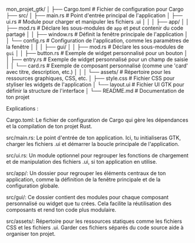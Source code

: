 mon_projet_gtk/
│
├── Cargo.toml              # Fichier de configuration pour Cargo
├── src/
│   ├── main.rs             # Point d'entrée principal de l'application
│   ├── ui.rs               # Module pour charger et manipuler les fichiers .ui
│   │
│   ├── app/
│   │   ├── mod.rs          # Déclare les sous-modules de `app` et peut contenir du code partagé
│   │   ├── window.rs       # Définit la fenêtre principale de l'application
│   │   └── config.rs       # Configuration de l'application, comme les paramètres de la fenêtre
│   │
│   ├── gui/
│   │   ├── mod.rs          # Déclare les sous-modules de `gui`
│   │   ├── button.rs       # Exemple de widget personnalisé pour un bouton
│   │   ├── entry.rs        # Exemple de widget personnalisé pour un champ de saisie
│   │   └── card.rs         # Exemple de composant personnalisé (comme une 'card' avec titre, description, etc.)
│   │
│   └── assets/             # Répertoire pour les ressources graphiques, CSS, etc.
│       ├── style.css       # Fichier CSS pour styliser les widgets de l'application
│       └── layout.ui       # Fichier UI GTK pour définir la structure de l'interface
│
└── README.md               # Documentation de ton projet




Explications :

Cargo.toml: Le fichier de configuration de Cargo qui gère les dépendances et la compilation de ton projet Rust.

src/main.rs: Le point d'entrée de ton application. Ici, tu initialiseras GTK, charger les fichiers .ui et démarrer la boucle principale de l'application.

src/ui.rs: Un module optionnel pour regrouper les fonctions de chargement et de manipulation des fichiers .ui, si ton application en utilise.

src/app/: Un dossier pour regrouper les éléments centraux de ton application, comme la définition de la fenêtre principale et de la configuration globale.

src/gui/: Ce dossier contient des modules pour chaque composant personnalisé ou widget que tu crées. Cela facilite la réutilisation des composants et rend ton code plus modulaire.

src/assets/: Répertoire pour les ressources statiques comme les fichiers CSS et les fichiers .ui. Garder ces fichiers séparés du code source aide à organiser ton projet.
